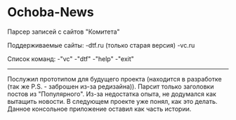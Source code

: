 # Ochoba-News
Парсер записей с сайтов "Комитета"

Поддерживаемые сайты:
-dtf.ru (только старая версия)
-vc.ru

Список команд:
-"vc"
-"dtf"
-"help"
-"exit"

----------
Послужил прототипом для будущего проекта (находится в разработке (так же P.S. - заброшен из-за редизайна)).
Парсит только заголовки постов из "Популярного". Из-за недостатка опыта, не додумался как вытащить новости. В следующем проекте уже понял, как это делать. Данное консольное приложение оставил как часть истории.
